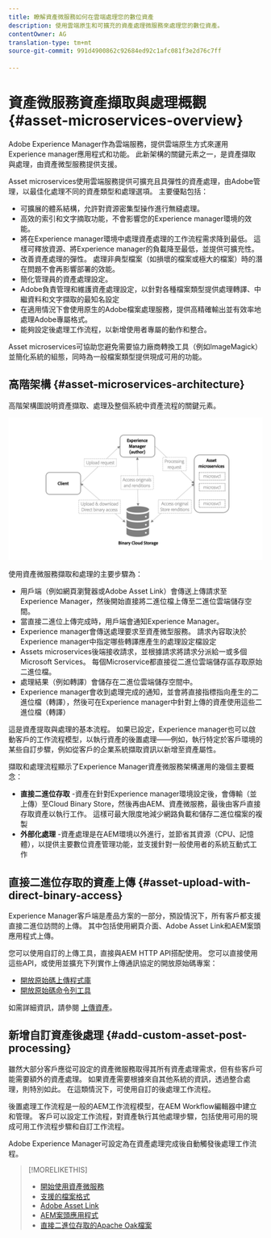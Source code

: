 ```yaml
---
title: 瞭解資產微服務如何在雲端處理您的數位資產
description: 使用雲端原生和可擴充的資產處理微服務來處理您的數位資產。
contentOwner: AG
translation-type: tm+mt
source-git-commit: 991d4900862c92684ed92c1afc081f3e2d76c7ff

---
```



# 資產微服務資產擷取與處理概觀 {#asset-microservices-overview}

<!--
First half of content at https://git.corp.adobe.com/aklimets/project-nui/blob/master/docs/Project-Nui-Asset-Compute-Service.md is useful for this article.
TBD: Post-GA we will provide detailed information at \help\assets\asset-microservices-configure-and-use.md. However, for GA, all information is added, in short, in this article.

-->

Adobe Experience Manager作為雲端服務，提供雲端原生方式來運用Experience manager應用程式和功能。 此新架構的關鍵元素之一，是資產擷取與處理，由資產微型服務提供支援。

Asset microservices使用雲端服務提供可擴充且具彈性的資產處理，由Adobe管理，以最佳化處理不同的資產類型和處理選項。 主要優點包括：

* 可擴展的體系結構，允許對資源密集型操作進行無縫處理。
* 高效的索引和文字摘取功能，不會影響您的Experience manager環境的效能。
* 將在Experience manager環境中處理資產處理的工作流程需求降到最低。 這樣可釋放資源、將Experience manager的負載降至最低，並提供可擴充性。
* 改善資產處理的彈性。 處理非典型檔案（如損壞的檔案或極大的檔案）時的潛在問題不會再影響部署的效能。
* 簡化管理員的資產處理設定。
* Adobe負責管理和維護資產處理設定，以針對各種檔案類型提供處理轉譯、中繼資料和文字擷取的最知名設定
* 在適用情況下會使用原生的Adobe檔案處理服務，提供高精確輸出並有效率地處理Adobe專屬格式。
* 能夠設定後處理工作流程，以新增使用者專屬的動作和整合。

Asset microservices可協助您避免需要協力廠商轉換工具（例如ImageMagick）並簡化系統的組態，同時為一般檔案類型提供現成可用的功能。

## 高階架構 {#asset-microservices-architecture}

高階架構圖說明資產擷取、處理及整個系統中資產流程的關鍵元素。

<!-- Proposed DRAFT diagram for asset microservices overview - see section "Asset processing - high-level diagram" in the PPTX deck

https://adobe-my.sharepoint.com/personal/gklebus_adobe_com/_layouts/15/guestaccess.aspx?guestaccesstoken=jexDC5ZnepXSt6dTPciH66TzckS1BPEfdaZuSgHugL8%3D&docid=2_1ec37f0bd4cc74354b4f481cd420e07fc&rev=1&e=CdgElS
-->

![使用資產微型服務進行資產接收](assets/asset-microservices-overview.png "和處理使用資產微型服務進行資產接收和處理")

使用資產微服務擷取和處理的主要步驟為：

* 用戶端（例如網頁瀏覽器或Adobe Asset Link）會傳送上傳請求至Experience Manager，然後開始直接將二進位檔上傳至二進位雲端儲存空間。
* 當直接二進位上傳完成時，用戶端會通知Experience Manager。
* Experience manager會傳送處理要求至資產微型服務。 請求內容取決於Experience manager中指定哪些轉譯應產生的處理設定檔設定
* Assets microservices後端接收請求，並根據請求將請求分派給一或多個Microsoft Services。 每個Microservice都直接從二進位雲端儲存區存取原始二進位檔。
* 處理結果（例如轉譯）會儲存在二進位雲端儲存空間中。
* Experience manager會收到處理完成的通知，並會將直接指標指向產生的二進位檔（轉譯），然後可在Experience manager中針對上傳的資產使用這些二進位檔（轉譯）

這是資產提取與處理的基本流程。 如果已設定，Experience manager也可以啟動客戶的工作流程模型，以執行資產的後置處理——例如，執行特定於客戶環境的某些自訂步驟，例如從客戶的企業系統擷取資訊以新增至資產屬性。

擷取和處理流程顯示了Experience Manager資產微服務架構運用的幾個主要概念：

* **直接二進位存取** -資產在針對Experience manager環境設定後，會傳輸（並上傳）至Cloud Binary Store，然後再由AEM、資產微服務，最後由客戶直接存取資產以執行工作。 這樣可最大限度地減少網路負載和儲存二進位檔案的複製
* **外部化處理** -資產處理是在AEM環境以外進行，並節省其資源（CPU、記憶體），以提供主要數位資產管理功能，並支援針對一般使用者的系統互動式工作

## 直接二進位存取的資產上傳 {#asset-upload-with-direct-binary-access}

Experience Manager客戶端是產品方案的一部分，預設情況下，所有客戶都支援直接二進位訪問的上傳。 其中包括使用網頁介面、Adobe Asset Link和AEM案頭應用程式上傳。

您可以使用自訂的上傳工具，直接與AEM HTTP API搭配使用。 您可以直接使用這些API，或使用並擴充下列實作上傳通訊協定的開放原始碼專案：

* [開放原始碼上傳程式庫](https://github.com/adobe/aem-upload)
* [開放原始碼命令列工具](https://github.com/adobe/aio-cli-plugin-aem)

如需詳細資訊，請參閱 [上傳資產](add-assets.md)。

## 新增自訂資產後處理 {#add-custom-asset-post-processing}

雖然大部分客戶應從可設定的資產微服務取得其所有資產處理需求，但有些客戶可能需要額外的資產處理。 如果資產需要根據來自其他系統的資訊，透過整合處理，則特別如此。 在這類情況下，可使用自訂的後處理工作流程。

後置處理工作流程是一般的AEM工作流程模型，在AEM Workflow編輯器中建立和管理。 客戶可以設定工作流程，對資產執行其他處理步驟，包括使用可用的現成可用工作流程步驟和自訂工作流程。

Adobe Experience Manager可設定為在資產處理完成後自動觸發後處理工作流程。

<!-- TBD asgupta, Engg: Create some asset-microservices-data-flow-diagram.
-->

>[!MORELIKETHIS]
>
>* [開始使用資產微服務](asset-microservices-configure-and-use.md)
>* [支援的檔案格式](file-format-support.md)
>* [Adobe Asset Link](https://helpx.adobe.com/enterprise/using/adobe-asset-link.html)
>* [AEM案頭應用程式](https://docs.adobe.com/content/help/en/experience-manager-desktop-app/using/introduction.html)
>* [直接二進位存取的Apache Oak檔案](https://jackrabbit.apache.org/oak/docs/features/direct-binary-access.html)

